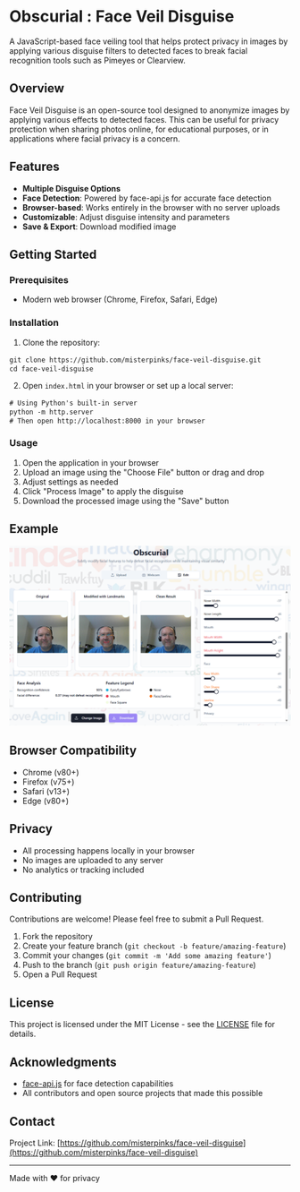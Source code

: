 # Obscurial : Face Veil Disguise

A JavaScript-based face veiling tool that helps protect privacy in images by applying various disguise filters to detected faces to break facial recognition tools such as Pimeyes or Clearview.

## Overview

Face Veil Disguise is an open-source tool designed to anonymize images by applying various effects to detected faces. This can be useful for privacy protection when sharing photos online, for educational purposes, or in applications where facial privacy is a concern.

## Features

- **Multiple Disguise Options**
- **Face Detection**: Powered by face-api.js for accurate face detection
- **Browser-based**: Works entirely in the browser with no server uploads
- **Customizable**: Adjust disguise intensity and parameters
- **Save & Export**: Download modified image

## Getting Started

### Prerequisites

- Modern web browser (Chrome, Firefox, Safari, Edge)

### Installation

1. Clone the repository:
```
git clone https://github.com/misterpinks/face-veil-disguise.git
cd face-veil-disguise
```

2. Open `index.html` in your browser or set up a local server:
```
# Using Python's built-in server
python -m http.server
# Then open http://localhost:8000 in your browser
```

### Usage

1. Open the application in your browser
2. Upload an image using the "Choose File" button or drag and drop
3. Adjust settings as needed
4. Click "Process Image" to apply the disguise
5. Download the processed image using the "Save" button

## Example
![App screenshot](screenshot.png)

## Browser Compatibility

- Chrome (v80+)
- Firefox (v75+)
- Safari (v13+)
- Edge (v80+)

## Privacy

- All processing happens locally in your browser
- No images are uploaded to any server
- No analytics or tracking included

## Contributing

Contributions are welcome! Please feel free to submit a Pull Request.

1. Fork the repository
2. Create your feature branch (`git checkout -b feature/amazing-feature`)
3. Commit your changes (`git commit -m 'Add some amazing feature'`)
4. Push to the branch (`git push origin feature/amazing-feature`)
5. Open a Pull Request

## License

This project is licensed under the MIT License - see the [LICENSE](LICENSE) file for details.

## Acknowledgments

- [face-api.js](https://github.com/justadudewhohacks/face-api.js) for face detection capabilities
- All contributors and open source projects that made this possible

## Contact

Project Link: [https://github.com/misterpinks/face-veil-disguise](https://github.com/misterpinks/face-veil-disguise)

---

Made with ❤️ for privacy
